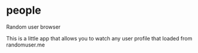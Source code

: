 # people
Random user browser

This is a little app that allows you to watch any user profile that loaded from randomuser.me
